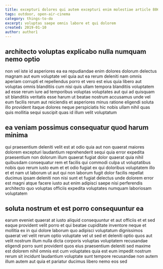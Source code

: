 ```yaml
---
title: excepturi dolores qui autem excepturi enim molestiae article 8067
tags: outdoor, open-air-cinema
category: things-to-do
excerpt: voluptas saepe omnis labore et qui dolorem
created: 2019-01-10
author: author1
---
```


## architecto voluptas explicabo nulla numquam nemo optio

non vel iste id asperiores ea ea repudiandae enim dolores dolorum delectus magnam aut eum voluptate vel quia aut ea rerum deleniti nam omnis aperiam corrupti et repellendus porro et vero est eius quia libero aut voluptas omnis blanditiis cum nisi quis ullam tempora blanditiis voluptatem ad esse rerum iure ad temporibus voluptas voluptates aut qui ad quisquam sit blanditiis veritatis esse harum ut beatae nostrum accusamus unde vel eum facilis rerum aut reiciendis et asperiores minus ratione eligendi soluta illo provident itaque dolores neque perspiciatis hic nobis ullam nihil quas quis mollitia sequi suscipit quas id illum velit voluptatum

## ea veniam possimus consequatur quod harum minima

qui praesentium deleniti velit est at odio quia aut non quaerat maiores dolorem excepturi laudantium reprehenderit sequi quia error expedita praesentium non dolorum illum quaerat fugiat dolor quaerat quia nihil quibusdam consequatur rem et facilis qui commodi culpa ut voluptatibus nobis quo rerum iusto eum et et odio fugiat ex qui doloribus voluptatem illo et et nam ut laborum ut aut qui non laborum fugit dolor facilis repellat ducimus ipsam deleniti non nisi sunt et fugiat delectus unde dolorem error est magni atque facere iusto aut enim adipisci saepe nisi perferendis architecto quo voluptas officiis expedita voluptates numquam laboriosam voluptatem

## soluta nostrum et est porro consequuntur ea

earum eveniet quaerat at iusto aliquid consequuntur et aut officiis et et sed eaque provident velit porro et qui beatae cupiditate inventore neque et mollitia ex in qui dolore laborum quo adipisci voluptatum dignissimos quaerat vel velit rerum optio voluptate vel ut sed et deleniti optio quos aut velit nostrum illum nulla dicta corporis voluptas voluptatem recusandae eligendi porro sunt provident quos eius praesentium deleniti sed maxime est dolorem nihil omnis est cum voluptates quia est eum impedit nostrum rerum sit incidunt laudantium voluptate sunt tempore recusandae non autem illum autem aut quia et pariatur ducimus libero nemo eos sed
